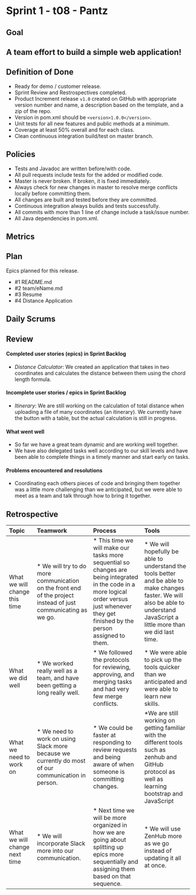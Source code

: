 # Sprint 1 - t08 - Pantz

## Goal

## A team effort to build a simple web application!

## Definition of Done

* Ready for demo / customer release.
* Sprint Review and Restrospectives completed.
* Product Increment release `v1.0` created on GitHub with appropriate version number and name, a description based on the template, and a zip of the repo.
* Version in pom.xml should be `<version>1.0.0</version>`.
* Unit tests for all new features and public methods at a minimum.
* Coverage at least 50% overall and for each class.
* Clean continuous integration build/test on master branch.

## Policies

* Tests and Javadoc are written before/with code.  
* All pull requests include tests for the added or modified code.
* Master is never broken.  If broken, it is fixed immediately.
* Always check for new changes in master to resolve merge conflicts locally before committing them.
* All changes are built and tested before they are committed.
* Continuous integration always builds and tests successfully.
* All commits with more than 1 line of change include a task/issue number.
* All Java dependencies in pom.xml.


## Metrics 

## Plan

Epics planned for this release.

* #1 README.md
* #2 team/eName.md
* #3 Resume
* #4 Distance Application

## Daily Scrums

## Review

#### Completed user stories (epics) in Sprint Backlog 
* *Distance Calculator*: We created an application that takes in two coordinates and calculates the distance between them using the chord length formula.

#### Incomplete user stories / epics in Sprint Backlog 
* *Itinerary*: We are still working on the calculation of total distance when uploading a file of many coordinates (an itinerary). We currently have the button with a table, but the actual calculation is still in progress.

#### What went well
* So far we have a great team dynamic and are working well together. 
* We have also delegated tasks well according to our skill levels and have been able to complete things in a timely manner and start early on tasks.

#### Problems encountered and resolutions
* Coordinating each others pieces of code and bringing them together was a little more challenging than we anticipated, but we were able to meet as a team and talk through how to bring it together. 

## Retrospective

Topic | Teamwork | Process | Tools
:--- | :--- | :--- | :---
What we will change this time | * We will try to do more communication on the front end of the project instead of just communicating as we go. | * This time we will make our tasks more sequential so changes are being integrated in the code in a more logical order versus just whenever they get finished by the person assigned to them. | * We will hopefully be able to understand the tools better and be able to make changes faster. We will also be able to understand JavaScript a little more than we did last time.
What we did well | * We worked really well as a team, and have been getting a long really well.  |* We followed the protocols for reviewing, approving, and merging tasks and had very few merge conflicts.  | * We were able to pick up the tools quicker than we anticipated and were able to learn new skills.
What we need to work on | * We need to work on using Slack more because we currently do most of our communication in person. | * We could be faster at responding to review requests and being aware of when someone is committing changes. | *We are still working on getting familiar with the different tools such as zenhub and GitHub protocol as well as learning bootstrap and JavaScript
What we will change next time | * We will incorporate Slack more into our communication. | * Next time we will be more organized in how we are going about splitting up epics more sequentially and assigning them based on that sequence.   | * We will use ZenHub more as we go instead of updating it all at once.
